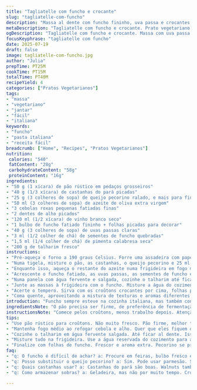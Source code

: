```yaml
---
title: "Tagliatelle com funcho e crocante"
slug: "tagliatelle-com-funcho"
description: "Massa al dente com funcho fininho, uva passa e crocantes croûtons de parmesão e nozes. Tudo junto com toque de vinho branco e pimenta, num prato vegetariano, sem ovo. Fácil e com textura, mistura de doce e picante, com cheiro marcante de sementes de funcho. Crocância garantida, massa cremosa com água do cozimento. Uma mistura que brinca com sabores e texturas, mantendo o equilíbrio e a simplicidade. Serve quatro pessoas no almoço ou jantar rápido e descomplicado. Receita gira em torno de 40 minutos, entre pré preparo e forno."
metaDescription: "Tagliatelle com funcho e crocante. Prato vegetariano de massa al dente com sabores marcantes. Uma mistura equilibrada de texturas."
ogDescription: "Tagliatelle com funcho e crocante. Massa com uva passa e croûtons crocantes. Experimente essa combinação intensa."
focusKeyphrase: "tagliatelle com funcho"
date: 2025-07-19
draft: false
image: tagliatelle-com-funcho.jpg
author: "Julia"
prepTime: PT25M
cookTime: PT15M
totalTime: PT40M
recipeYield: 4
categories: ["Pratos Vegetarianos"]
tags:
- "massa"
- "vegetariano"
- "jantar"
- "fácil"
- "italiana"
keywords:
- "funcho"
- "pasta italiana"
- "receita fácil"
breadcrumb: ["Home", "Recipes", "Pratos Vegetarianos"]
nutrition: 
 calories: "540"
 fatContent: "28g"
 carbohydrateContent: "58g"
 proteinContent: "16g"
ingredients:
- "50 g (1 xícara) de pão rústico em pedaços grosseiros"
- "40 g (1/3 xícara) de castanhas do pará picadas"
- "25 g (3 colheres de sopa) de queijo pecorino ralado, e mais para finalizar"
- "50 ml (3 colheres de sopa) de azeite de oliva extra virgem"
- "3 cebolas roxas pequenas fatiadas finas"
- "2 dentes de alho picados"
- "120 ml (1/2 xícara) de vinho branco seco"
- "1 bulbo de funcho fatiado fininho + folhas picadas para decorar"
- "40 g (3 colheres de sopa) de uvas passas claras"
- "3 ml (1/2 colher de chá) de sementes de funcho quebradas"
- "1,5 ml (1/4 colher de chá) de pimenta calabresa seca"
- "200 g de talharim fresco"
instructions:
- "Pré-aqueça o forno a 190 graus Celsius. Forre uma assadeira com papel manteiga."
- "Numa tigela, misture o pão, as castanhas, o queijo pecorino e 25 ml do azeite. Tempere com sal e pimenta a gosto. Espalhe na assadeira e leve ao forno por cerca de 10 minutos ou até dourar e ficar crocante. Reserve."
- "Enquanto isso, aqueça o restante do azeite numa frigideira em fogo médio. Refogue a cebola e o alho até amolecerem, uns 6 minutos. Adicione o vinho e deixe evaporar pela metade, uns 7 minutos."
- "Acrescente o funcho fatiado, as uvas passas, as sementes de funcho e a pimenta calabresa. Cozinhe por mais 6 minutos, o funcho fica crocante mas macio. Tempere com sal e pimenta."
- "Numa panela com água fervente e salgada, cozinhe o talharim até ficar al dente, uns 8 minutos. Guarde 200 ml da água do cozimento antes de escorrer."
- "Junte as massas à frigideira com o funcho. Misture a água do cozimento das massas e mexa por um minuto para incorporar os sabores e dar cremosidade."
- "Acerte o tempero. Sirva com os croûtons crocantes por cima, folhas picadas de funcho e mais pecorino ralado se quiser."
- "Coma quente, aproveitando a mistura de texturas e aromas diferentes. Prato simples que se mostra complexo no sabor."
introduction: "Funcho sempre esteve na cozinha italiana, mas também conhece paladares brasileiros. Sabor levemente anisado, aroma que lembra erva-doce – combina com massas, crocantes e frutas secas. O toque ácido e frutado do vinho branco seca e ajusta. As uvas passas trazem doçura sutil. Nozes, mais castanhas do pará, crocantes para contrabalancear a maciez da massa. O parmesão dado lugar para o pecorino, mais intenso e salgado. O talharim, não tão largo quanto o tagliatelle, retém o molho perfeitamente e não domina a cena. Preparar croûtons não é só um truque, é uma necessidade pra textura, a massa sola se perde sem crocância. Assar o pão com azeite, castanhas e queijo faz um topping que muda tudo. Uma boa ideia é reservar as folhas do funcho para o final, frescor, verde, aroma extra."
ingredientsNote: "O pão precisa ser firme, de preferência de fermentação natural, para manter a textura crocante. Substituí o parmesão tradicional por pecorino para um toque mais pungente, que se destaca em pratos com funcho e vinho branco. Castanhas do pará trocadas pelas nozes de Grenoble, nozes comuns brasileiras também funcionam. Uvas passas claras, para não deixar o prato muito escuro e trazer leveza na doçura. A água do cozimento das massas é fundamental para ligar o molho, sem usar creme ou manteiga. Funcho pode ser difícil de encontrar, mas em feiras sempre tem a bulbo fresco. O alho, cebola roxa, azeite extra virgem fazem a base aromática. Vinho branco seco pode ser um chardonnay brasileiro, ou um vinho do vale dos vinhedos, oferece fruta e acidez."
instructionsNote: "Comece pelos croûtons, menos trabalho depois. Atenção para não queimar o pão no forno – o ideal é que fique dourado, mas não amargo. A mão no fogo médio para não queimar alho nem cebola, devem ficar translúcidos, docinhos. Reduzir o vinho à metade é essencial pra concentração de sabor, deixe evaporar lentamente. O funcho mantém crocância levemente, não demasiado mole – marque o ponto entre 5 e 7 minutos. Uvas passas hidratam e amolecem ali, sem sumir. Massa al dente, testada com mordida ainda firme, melhora textura final do prato. A água do cozimento ajuda a emulsionar o molho e criar cremosidade sem gordura extra. Misture rápido e sirva logo, senão a crocância desaparece. Finalizar com parmesão é experiência, mas o pecorino já ajuda na intensidade. Folhas de funcho por cima dão frescor, aroma vibrante e visual. Crocantes por cima, molhinho no meio. Tudo junto, sem invenção demais."
tips:
- "Use pão rústico para croûtons. Não muito fresco. Pão firme, melhor textura crocante. Misture bem o azeite, queijo e castanhas. Asse até dourar."
- "Mantenha fogo médio ao refogar cebola e alho. Quer que eles fiquem docinhos, quase caramelizados. Não queimar. Vinho precisa evaporar metade. Concentra sabor."
- "Cozinhe o talharim em água fervente salgada. Até ficar al dente. Isso é crucial. Reserve a água do cozimento, emulsionar é chave para cremosidade."
- "Misture tudo na frigideira. Use a água reservada do cozimento para a mistura. Melhora a consistência do molho. Serve logo, crocância é essencial."
- "Finalize com folhas de funcho. Frescor e aroma extra. Pecorino se preferir. Crocantes por cima sempre. Prato vibrante. Sabor intenso."
faq:
- "q: O funcho é difícil de achar? a: Procure em feiras, bulbo fresco é mais fácil. Tem sabor anisado, mistura bem com massas."
- "q: Posso substituir o queijo pecorino? a: Sim. Pode usar parmesão. Sabor mais suave. Mas pecorino dá riqueza, salgado intenso."
- "q: Quais castanhas usar? a: Castanhas do pará são boas. Walnuts também. Não deixar de lado a crocância. Equilibrar sabor é essencial."
- "q: Como armazenar sobras? a: Geladeira, mas não por muito tempo. Crocantes sempre se perdem. Aqueça devagar se precisar."

---
```

